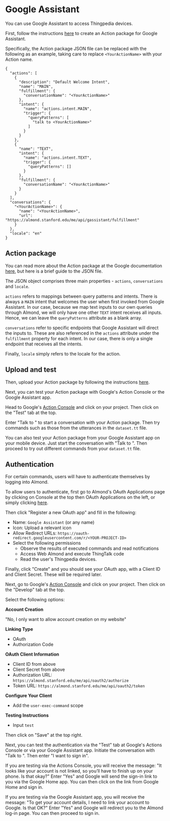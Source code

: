 # Google Assistant

You can use Google Assistant to access Thingpedia devices.

First, follow the instructions [here](https://developers.google.com/assistant/actions/actions-sdk) to create an Action package for Google Assistant.

Specifically, the Action package JSON file can be replaced with the following as an example, taking care to replace `<YourActionName>` with your Action name.

```
{
  "actions": [
    {
      "description": "Default Welcome Intent",
      "name": "MAIN",
      "fulfillment": {
        "conversationName": "<YourActionName>"
      },
      "intent": {
        "name": "actions.intent.MAIN",
        "trigger": {
          "queryPatterns": [
            "talk to <YourActionName>"
          ]
        }
      }
    },
    {
      "name": "TEXT",
      "intent": {
        "name": "actions.intent.TEXT",
        "trigger": {
          "queryPatterns": []
        }
      },
      "fulfillment": {
        "conversationName": "<YourActionName>"
      }
    }
  ],
  "conversations": {
    "<YourActionName>": {
      "name": "<YourActionName>",
      "url": "https://almond.stanford.edu/me/api/gassistant/fulfillment"
    }
  },
  "locale": "en"
}

```

## Action package

You can read more about the Action package at the Google documentation [here](https://developers.google.com/assistant/actions/actions-sdk/define-actions), but here is a brief guide to the JSON file.

The JSON object comprises three main properties - `actions`, `conversations` and `locale`.

`actions` refers to mappings between query patterns and intents. There is always a `MAIN` intent that welcomes the user when first invoked from Google Assistant. In our case, because we map text inputs to our own queries through Almond, we will only have one other `TEXT` intent receives all inputs. Hence, we can leave the `queryPatterns` attribute as a blank array.

`conversations` refer to specific endpoints that Google Assistant will direct the inputs to. These are also referenced in the `actions` attribute under the `fulfillment` property for each intent. In our case, there is only a single endpoint that receives all the intents.

Finally, `locale` simply refers to the locale for the action.

## Upload and test

Then, upload your Action package by following the instructions [here](https://developers.google.com/assistant/actions/actions-sdk/create-a-project).

Next, you can test your Action package with Google's Action Console or the Google Assistant app.

Head to Google's [Action Console](https://console.actions.google.com/u/0/) and click on your project. Then click on the "Test" tab at the top.

Enter "Talk to <YourActionName>" to start a conversation with your Action package. Then try commands such as those from the utterances in the `dataset.tt` file.

You can also test your Action package from your Google Assistant app on your mobile device. Just start the conversation with "Talk to <YourActionName>". Then proceed to try out different commands from your `dataset.tt` file.

## Authentication

For certain commands, users will have to authenticate themselves by logging into Almond.

To allow users to authenticate, first go to Almond's OAuth Applications page by clicking on Console at the top then OAuth Applications on the left, or simply clicking [here](https://almond-dev.stanford.edu/developers/oauth).

Then click "Register a new OAuth app" and fill in the following:

- Name: `Google Assistant` (or any name)
- Icon: Upload a relevant icon
- Allow Redirect URLs: `https://oauth-redirect.googleusercontent.com/r/<YOUR-PROJECT-ID>`
- Select the following permissions
  - Observe the results of executed commands and read notifications
  - Access Web Almond and execute ThingTalk code
  - Read the user's Thingpedia devices.

Finally, click "Create" and you should see your OAuth app, with a Client ID and Client Secret. These will be required later.

Next, go to Google's [Action Console](https://console.actions.google.com/u/0/) and click on your project. Then click on the "Develop" tab at the top.

Select the following options:

**Account Creation**

"No, I only want to allow account creation on my website"

**Linking Type**

- OAuth
- Authorization Code

**OAuth Client Information**

- Client ID from above
- Client Secret from above
- Authorization URL: `https://almond.stanford.edu/me/api/oauth2/authorize`
- Token URL: `https://almond.stanford.edu/me/api/oauth2/token`

**Configure Your Client**

- Add the `user-exec-command` scope

**Testing Instructions**

- Input `test`

Then click on "Save" at the top right.

Next, you can test the authentication via the "Test" tab at Google's Actions Console or via your Google Assistant app. Initiate the conversation with "Talk to <YourActionName>". Then enter "I want to sign in". 

If you are testing via the Actions Console, you will receive the message: "It looks like your account is not linked, so you’ll have to finish up on your phone. Is that okay?" Enter "Yes" and Google will send the sign-in link to you via the Google Home app. You can then click on the link from Google Home and sign in.

If you are testing via the Google Assistant app, you will receive the message: "To get your account details, I need to link your <YourActionName> account to Google. Is that OK?" Enter "Yes" and Google will redirect you to the Almond log-in page. You can then proceed to sign in.
